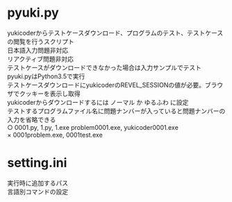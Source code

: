 # pyuki.py
yukicoderからテストケースダウンロード、プログラムのテスト、テストケースの閲覧を行うスクリプト  
日本語入力問題非対応  
リアクティブ問題非対応  
テストケースがダウンロードできなかった場合は入力サンプルでテスト  
pyuki.pyはPython3.5で実行  
テストケースダウンロードにyukicoderのREVEL_SESSIONの値が必要。ブラウザでクッキーを表示し取得  
yukicoderからダウンロードするには ノーマル か ゆるふわ に設定  
テストするプログラムファイル名に問題ナンバーが入っていると問題ナンバーの入力を省略できる  
○ 0001.py, 1.py, 1.exe problem0001.exe, yukicoder0001.exe  
× 0001problem.exe, 0001test.exe

# setting.ini
実行時に追加するパス  
言語別コマンドの設定  
